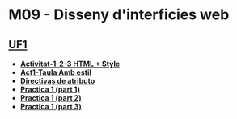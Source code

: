 # M09 - Disseny d'interficies web
## [**UF1**](https://github.com/xzhou12/m09-disseny-web/tree/UF1/UF1)
* [**Activitat-1-2-3 HTML + Style**](https://github.com/xzhou12/m09-disseny-web/tree/UF1/UF1/Activitat-1-2-3%20HTML%20%2B%20Style)
* [**Act1-Taula Amb estil**](https://github.com/xzhou12/m09-disseny-web/tree/UF1/UF1/Act1-Taula%20Amb%20estil)
* [**Directivas de atributo**](https://github.com/xzhou12/m09-disseny-web/tree/UF1/UF1/Directivas%20de%20atributo)
* [**Practica 1 (part 1)**](https://github.com/xzhou12/m09-disseny-web/tree/UF1/UF1/Practica%201%20(part%201))
* [**Practica 1 (part 2)**](https://github.com/xzhou12/m09-disseny-web/tree/UF1/UF1/Practica%201%20(part%202))
* [**Practica 1 (part 3)**](https://github.com/xzhou12/m09-disseny-web/tree/UF1/UF1/Practica%201%20(part%203))
